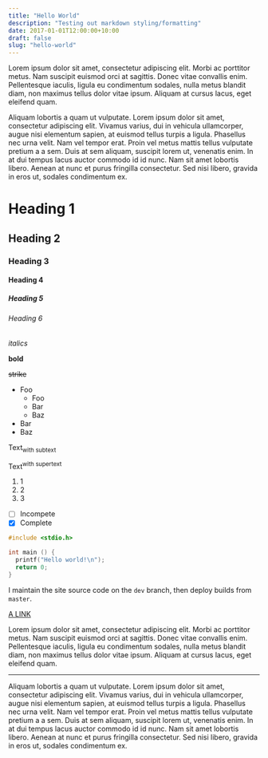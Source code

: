 ```yaml
---
title: "Hello World"
description: "Testing out markdown styling/formatting"
date: 2017-01-01T12:00:00+10:00
draft: false
slug: "hello-world"
---
```


Lorem ipsum dolor sit amet, consectetur adipiscing elit. Morbi ac porttitor metus. Nam suscipit euismod orci at sagittis. Donec vitae convallis enim. Pellentesque iaculis, ligula eu condimentum sodales, nulla metus blandit diam, non maximus tellus dolor vitae ipsum. Aliquam at cursus lacus, eget eleifend quam.

<!--more-->

Aliquam lobortis a quam ut vulputate. Lorem ipsum dolor sit amet, consectetur adipiscing elit. Vivamus varius, dui in vehicula ullamcorper, augue nisi elementum sapien, at euismod tellus turpis a ligula. Phasellus nec urna velit. Nam vel tempor erat. Proin vel metus mattis tellus vulputate pretium a a sem. Duis at sem aliquam, suscipit lorem ut, venenatis enim. In at dui tempus lacus auctor commodo id id nunc. Nam sit amet lobortis libero. Aenean at nunc et purus fringilla consectetur. Sed nisi libero, gravida in eros ut, sodales condimentum ex.

# Heading 1

## Heading 2

### Heading 3

#### Heading 4

##### Heading 5

###### Heading 6

_italics_

**bold**

~~strike~~

- Foo
  - Foo
  - Bar
  - Baz
- Bar
- Baz

Text<sub>with subtext</sub>

Text<sup>with supertext</sup>

1.  1
1.  2
1.  3

- [ ] Incompete
- [x] Complete

```c
#include <stdio.h>

int main () {
  printf("Hello world!\n");
  return 0;
}
```

I maintain the site source code on the `dev` branch, then deploy builds from `master`.

[A LINK](https://github.com)

Lorem ipsum dolor sit amet, consectetur adipiscing elit. Morbi ac porttitor metus. Nam suscipit euismod orci at sagittis. Donec vitae convallis enim. Pellentesque iaculis, ligula eu condimentum sodales, nulla metus blandit diam, non maximus tellus dolor vitae ipsum. Aliquam at cursus lacus, eget eleifend quam.

---

Aliquam lobortis a quam ut vulputate. Lorem ipsum dolor sit amet, consectetur adipiscing elit. Vivamus varius, dui in vehicula ullamcorper, augue nisi elementum sapien, at euismod tellus turpis a ligula. Phasellus nec urna velit. Nam vel tempor erat. Proin vel metus mattis tellus vulputate pretium a a sem. Duis at sem aliquam, suscipit lorem ut, venenatis enim. In at dui tempus lacus auctor commodo id id nunc. Nam sit amet lobortis libero. Aenean at nunc et purus fringilla consectetur. Sed nisi libero, gravida in eros ut, sodales condimentum ex.

